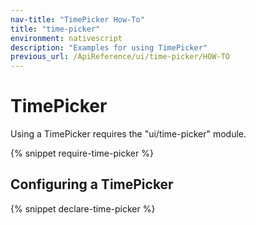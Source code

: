 ```yaml
---
nav-title: "TimePicker How-To"
title: "time-picker"
environment: nativescript
description: "Examples for using TimePicker"
previous_url: /ApiReference/ui/time-picker/HOW-TO
---
```


# TimePicker

Using a TimePicker requires the "ui/time-picker" module.

{% snippet require-time-picker %}

## Configuring a TimePicker

{% snippet declare-time-picker %}
